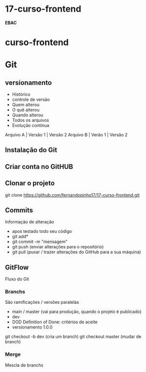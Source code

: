 # 17-curso-frontend
#### EBAC
# curso-frontend


# Git
## versionamento
- Histórico
- controle de versão
- Quem alterou
- O quê alterou 
- Quando alterou
- Todos os arquivos
- Evolução contínua

Arquivo A | Versão 1 | Versão 2
Arquivo B | Verão 1  | Versão 2

## Instalação do Git

## Criar conta no GitHUB

## Clonar o projeto
git clone https://github.com/fernandopinho17/17-curso-frontend.git

## Commits
Informação de alteração
- apos testado todo seu código
- git add*
- git commit -m "mensagem"
- git push (enviar alterações para o repositório)
- git pull (puxar / trazer alterações do GitHub para a sua máquina)

## GitFlow
Fluxo do Git

 ### Branchs
 São ramificações / versões paralelas

 - main / master (vai para produção, quando o projeto é publicado)
 - dev
 - DOD Definition of Done: critérios de aceite
 - versionamento 1.0.0

git checkout -b dev (cria um branch)
git checkout master (mudar de branch)
### Merge
Mescla de branchs
